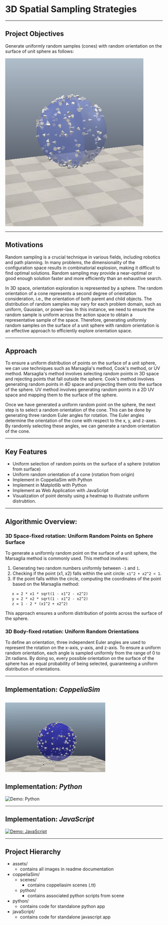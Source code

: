 # 3D Spatial Sampling Strategies 

---

## Project Objectives
Generate uniformly random samples (cones) with random orientation on the surface of unit sphere as follows:

![Sphere Sampling](./assets/sphere-sampling-objective.png)

---

## Motivations
Random sampling is a crucial technique in various fields, including robotics and path planning. In many problems, the dimensionality of the configuration space results in combinatorial explosion, making it difficult to find optimal solutions. Random sampling may provide a near-optimal or good enough solution faster and more efficiently than an exhaustive search.

In 3D space, orientation exploration is represented by a sphere. The random orientation of a cone represents a second degree of orientation consideration, i.e., the orientation of both parent and child objects. The distribution of random samples may vary for each problem domain, such as uniform, Gaussian, or power-law. In this instance, we need to ensure the random sample is uniform across the action space to obtain a representative sample of the space. Therefore, generating uniformly random samples on the surface of a unit sphere with random orientation is an effective approach to efficiently explore orientation space.

---

## Approach
To ensure a uniform distribution of points on the surface of a unit sphere, we can use techniques such as Marsaglia's method, Cook's method, or UV method. Marsaglia's method involves selecting random points in 3D space and rejecting points that fall outside the sphere. Cook's method involves generating random points in 4D space and projecting them onto the surface of the sphere. UV method involves generating random points in a 2D UV space and mapping them to the surface of the sphere.

Once we have generated a uniform random point on the sphere, the next step is to select a random orientation of the cone. This can be done by generating three random Euler angles for rotation. The Euler angles determine the orientation of the cone with respect to the x, y, and z-axes. By randomly selecting these angles, we can generate a random orientation of the cone. 

---

## Key Features
- Uniform selection of random points on the surface of a sphere (rotation from surface)
- Uniform random orientation of a cone (rotation from origin)
- Implement in CoppeliaSim with Python
- Implement in Matplotlib with Python
- Implement as Web Application with JavaScript 
- Visualization of point density using a heatmap to illustrate uniform distrubtion.

---

## Algorithmic Overview:

### 3D Space-fixed rotation: Uniform Random Points on Sphere Surface

To generate a uniformly random point on the surface of a unit sphere, the Marsaglia method is commonly used. This method involves:

1. Generating two random numbers uniformly between `-1` and `1`.
2. Checking if the point (x1, x2) falls within the unit circle: `x1^2 + x2^2 < 1`.
3. If the point falls within the circle, computing the coordinates of the point based on the Marsaglia method:

```
   x = 2 * x1 * sqrt(1 - x1^2 - x2^2)
   y = 2 * x2 * sqrt(1 - x1^2 - x2^2)
   z = 1 - 2 * (x1^2 + x2^2)
```
   
This approach ensures a uniform distribution of points across the surface of the sphere. 


### 3D Body-fixed rotation: Uniform Random Orientations

To define an orientation, three independent Euler angles are used to represent the rotation on the x-axis, y-axis, and z-axis. To ensure a uniform random orientation, each angle is sampled uniformly from the range of 0 to 2π radians. By doing so, every possible orientation on the surface of the sphere has an equal probability of being selected, guaranteeing a uniform distribution of orientations. 


---

## Implementation: *CoppeliaSim* 
![Demo: CoppeliaSim](./assets/coppeliasim-sphere-sample.gif)
---

## Implementation: *Python*
![Demo: Python](./assets/py-sphere-sample.gif)

---

## Implementation: *JavaScript*
[![Demo: JavaScript](./assets/js-sphere-sample.gif)](https://scalemailted.github.io/Basic-Motion-Planning/WebApp/)

---

## Project Hierarchy 
- assets/
    + contains all images in readme documentation
- coppeliaSim/
    + scenes/
        - contains coppeliasim scenes (.tt)
    + python/
        - contains associated python scripts from scene
- python/
    + contains code for standalone python app
- javaScript/
    + contains code for standalone javascript app